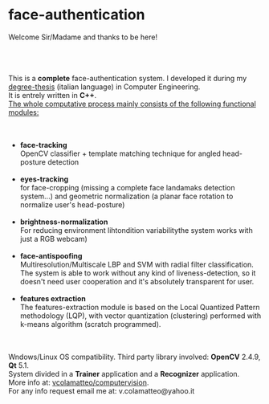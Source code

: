 # face-authentication

Welcome Sir/Madame and thanks to be here!
<br /><br /><br /><br />
<div algn="justfy">This is a <b>complete</b> face-authentication system.  
I developed it during my <a href="http://vcolamatteo.altervista.org/Resources/Tesi_Ing_VALERIO_COLAMATTEO_Sistema_di_FaceAuthentication_basato_su_Local__quantized_Pattern.pdf" target="_blank">degree-thesis</a> (italian language) in Computer Engineering. <br/>It is entrely written in <b>C++</b>. <br/>
<u>The whole computative process mainly consists of the following functional modules:</div></u>   
<br /><br />
<ul tye="disc">
<li><b>face-tracking</b></li> 
OpenCV classifier + template matching technique for angled head-posture detection
<br /><br />
<li><b>eyes-tracking</b></li> 
for face-cropping (missing a complete face landamaks detection system...) and geometric normalization  
(a planar face rotation to normalize user's head-posture)  
<br /><br />
<li><b>brightness-normalization</b></li>  
For reducing environment lihtondition variabilitythe system works with just a RGB webcam) 
<br /><br />
<li><b>face-antispoofing</b></li>  
Multiresolution/Multiscale LBP and SVM with radial filter classification.   
The system is able to work without any kind of liveness-detection, so it doesn't need user cooperation and it's
absolutely transparent for user.  
<br /><br />
<li><b>features extraction</b></li> 
The features-extraction module is based on the Local Quantized Pattern methodology (LQP), with vector
quantization (clustering) performed with k-means algorithm (scratch programmed).  
</ul>
<br /><br />
Wndows/Linux OS compatibility. Third party library involved: <b>OpenCV</b> 2.4.9, <b>Qt</b> 5.1. <br />
System divided in a <b>Trainer</b> application and a <b>Recognizer</b> application.<br />
More info at: <a href="http://www.vcolamatteo.com/computervision" target="_blank">vcolamatteo/computervision</a>.<br />
For any info request email me at: v.colamatteo@yahoo.it
